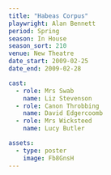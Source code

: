 ```yaml
---
title: "Habeas Corpus"
playwright: Alan Bennett
period: Spring
season: In House
season_sort: 210
venue: New Theatre
date_start: 2009-02-25
date_end: 2009-02-28

cast: 
  - role: Mrs Swab
    name: Liz Stevenson
  - role: Canon Throbbing
    name: David Edgercoomb
  - role: Mrs Wicksteed
    name: Lucy Butler

assets:
  - type: poster
    image: Fb8GnsH
---
```

